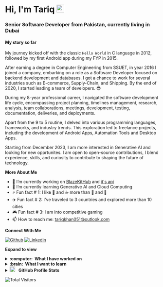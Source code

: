 <h1> Hi, I'm Tariq <img src="https://media.giphy.com/media/hvRJCLFzcasrR4ia7z/giphy.gif" width="25px"></a></h1>

<!--
**tariqkhan051/tariqkhan051** is a ✨ _special_ ✨ repository because its `README.md` (this file) appears on your GitHub profile.

Here are some ideas to get you started:

- 🔭 I’m currently working on ...
- 🌱 I’m currently learning ...
- 👯 I’m looking to collaborate on ...
- 🤔 I’m looking for help with ...
- 💬 Ask me about ...
- 📫 How to reach me: ...
- 😄 Pronouns: ...
- ⚡ Fun fact: ...
-->

<h3>Senior Software Developer from Pakistan, currently living in Dubai</h3>

<h4>My story so far</h4>

My journey kicked off with the classic ```Hello World``` in C language in 2012, followed by my first Android app during my FYP in 2015.

After earning a degree in Computer Engineering from SSUET, in year 2016 I joined a company, embarking on a role as a Software Developer focused on backend development and databases. I got a chance to work for several industries such as E-commerce, Supply-Chain, and Shipping. By the end of 2020, I started leading a team of developers. 😎

During my 8-year professional career, I navigated the software development life cycle, encompassing project planning, timelines management, research, analysis, team collaborations, meetings, development, testing, documentation, deliveries, and deployments.

Apart from the 9 to 5 routine, I delved into various programming languages, frameworks, and industry trends. This exploration led to freelance projects, including the development of Android Apps, Automation Tools and Desktop Apps.

Starting from December 2023, I am more interested in Generative AI and looking for new opprtunites. I am open to open-source contributions, I blend experience, skills, and curiosity to contribute to shaping the future of technology.

**More About Me**
- 🔭 I’m currently working on [BlazeKitHub](https://github.com/tariqkhan051/BlazeKitHub) and [it's api](https://github.com/tariqkhan051/blaze-kit-hub-api)
- 🌱 I’m currently learning Generative AI and Cloud Computing
- ⚡️ Fun fact # 1: I like 🍪 and ☕ more than 🍕 and 🍟
- ✈️ Fun fact # 2: I've traveled to 3 countries and explored more than 10 cities
- 🎮 Fun fact # 3: I am into competitive gaming
- 📫 How to reach me: tariqkhan051@outlook.com

**Connect With Me**

[![Github](https://img.shields.io/badge/-Github-000?style=flat&logo=Github&logoColor=white)](https://github.com/tariqkhan051)
[![Linkedin](https://img.shields.io/badge/-LinkedIn-blue?style=flat&logo=Linkedin&logoColor=white)](https://www.linkedin.com/in/tariqkhan051/)
&nbsp;

**Expand to view**
<details>
  <summary><b>:computer: &nbsp;What I have worked on</b></summary>
  <br/>
  
![NodeJS](https://img.shields.io/badge/NodeJS-339933.svg?&style=flat&logo=node.js&logoColor=white)&nbsp;
![Angular](https://img.shields.io/badge/Angular-DD0031.svg?&style=flat&logo=angular&logoColor=white)&nbsp;
![HTML5](https://img.shields.io/badge/HTML5-E34F26.svg?&style=flat&logo=html5&logoColor=white)&nbsp;
![CSS3](https://img.shields.io/badge/CSS3-1572B6.svg?&style=flat&logo=css3&logoColor=white)&nbsp;
![Bootstrap](https://img.shields.io/badge/Bootstrap-7952B3.svg?&style=flat&logo=bootstrap&logoColor=white)&nbsp;
![jQuery](https://img.shields.io/badge/jQuery-0769AD.svg?&style=flat&logo=jquery&logoColor=white)&nbsp;
![MongoDB](https://img.shields.io/badge/MongoDB-47A248.svg?&style=flat&logo=mongodb&logoColor=white)&nbsp;
![Python](https://img.shields.io/badge/Python-3776AB.svg?&style=flat&logo=python&logoColor=white)&nbsp;
![JavaScript](https://img.shields.io/badge/JavaScript-F7DF1E.svg?&style=flat&logo=javascript&logoColor=black)&nbsp;
![TypeScript](https://img.shields.io/badge/TypeScript-007ACC.svg?&style=flat&logo=typescript&logoColor=white)&nbsp;
![ReactJS](https://img.shields.io/badge/ReactJS-61DAFB.svg?&style=flat&logo=react&logoColor=white)&nbsp;
![ReactNative](https://img.shields.io/badge/ReactNative-61DAFB.svg?&style=flat&logo=react&logoColor=white)&nbsp;
![ECMAScript](https://img.shields.io/badge/ECMAScript-F7DF1E.svg?&style=flat&logo=javascript&logoColor=white)&nbsp;
![ESLint](https://img.shields.io/badge/ESLint-4B32C3.svg?&style=flat&logo=eslint&logoColor=white)&nbsp;
![ExpressJS](https://img.shields.io/badge/ExpressJS-000000.svg?&style=flat&logo=express&logoColor=white)&nbsp;
![.NET](https://img.shields.io/badge/.NET-512BD4.svg?&style=flat&logo=dotnet&logoColor=white)&nbsp;
![C#](https://img.shields.io/badge/C%23-239120.svg?&style=flat&logo=csharp&logoColor=white)&nbsp;
![Blazor](https://img.shields.io/badge/Blazor-512BD4.svg?&style=flat&logo=blazor&logoColor=white)&nbsp;
![ASP.NET](https://img.shields.io/badge/ASP.NET-512BD4.svg?&style=flat&logo=dotnet&logoColor=white)&nbsp;
![Git](https://img.shields.io/badge/Git-F05033.svg?&style=flat&logo=git&logoColor=white)&nbsp;
![GitHub](https://img.shields.io/badge/GitHub-121011.svg?&style=flat&logo=github&logoColor=white)&nbsp;
![Docker](https://img.shields.io/badge/Docker-2496ED.svg?&style=flat&logo=docker&logoColor=white)&nbsp;
![Kubernetes](https://img.shields.io/badge/Kubernetes-326CE5.svg?&style=flat&logo=kubernetes&logoColor=white)&nbsp;
![SQL](https://img.shields.io/badge/SQL-339933.svg?&style=flat&logo=microsoft-sql-server&logoColor=white)&nbsp;
![VSCode](https://img.shields.io/badge/VSCode-007ACC.svg?&style=flat&logo=visual-studio-code)&nbsp;
![VisualStudio](https://img.shields.io/badge/VisualStudio-007ACC.svg?&style=flat&logo=visual-studio)&nbsp;
![Postman](https://img.shields.io/badge/Postman-F05033.svg?&style=flat&logo=postman&logoColor=white)&nbsp;
![MVC Architecture](https://img.shields.io/badge/MVC-888888.svg?&style=flat&logoColor=white)&nbsp;
![Java](https://img.shields.io/badge/Java-007396.svg?&style=flat&logo=java&logoColor=white)&nbsp;

</details>

<details>
  <summary><b>:brain: &nbsp;What I want to learn</b></summary>
  <br/>

![Kotlin](https://img.shields.io/badge/Kotlin-0095D5.svg?&style=flat&logo=kotlin&logoColor=white)&nbsp;
![GraphQL](https://img.shields.io/badge/GraphQL-E10098.svg?&style=flat&logo=graphql&logoColor=white)&nbsp;
![Firebase](https://img.shields.io/badge/Firebase-FFCA28.svg?&style=flat&logo=firebase&logoColor=black)&nbsp;
![NestJS](https://img.shields.io/badge/NestJS-E0234E.svg?&style=flat&logo=nestjs&logoColor=white)&nbsp;
![Django](https://img.shields.io/badge/Django-092E20.svg?&style=flat&logo=django&logoColor=white)&nbsp;
![Flask](https://img.shields.io/badge/Flask-000000.svg?&style=flat&logo=flask&logoColor=white)&nbsp;
![AWS](https://img.shields.io/badge/Amazon%20AWS-232F3E.svg?&style=flat&logo=amazon-aws&logoColor=white)&nbsp;
![Oracle](https://img.shields.io/badge/Oracle-F80000.svg?&style=flat&logo=oracle&logoColor=white)&nbsp;
![SASS](https://img.shields.io/badge/SASS-CC6699.svg?&style=flat&logo=sass&logoColor=white)&nbsp;
![Postgres](https://img.shields.io/badge/PostgreSQL-336791.svg?&style=flat&logo=postgresql&logoColor=white)&nbsp;
![MariaDB](https://img.shields.io/badge/MariaDB-4479A1.svg?&style=flat&logo=mariadb&logoColor=white)&nbsp;
![SQLite](https://img.shields.io/badge/SQLite-003B57.svg?&style=flat&logo=sqlite&logoColor=white)&nbsp;
</details>

<details>
  <summary><img src = "https://i.pinimg.com/originals/65/c4/f4/65c4f452571be1261e9c623f7da488ac.gif" width = 18px> &nbsp;<b> GitHub Profile Stats</b></summary>
  <br/>
   <div>   
     <img align="left" src="https://github-readme-stats.vercel.app/api/top-langs?username=tariqkhan051&show_icons=true&locale=en&layout=compact" alt="tariqkhan051" />
     <img align="center" src="https://github-readme-streak-stats.herokuapp.com/?user=tariqkhan051&" alt="tariqkhan051" />
     <img align="center" src="https://github-readme-stats.vercel.app/api?username=tariqkhan051&show_icons=true&locale=en" alt="tariqkhan051" />
  </div>
</details>

<!-- not working atm -->
<!-- ![Profile Views](https://komarev.com/ghpvc/?username=tariqkhan051&label=PROFILE+VIEWS&color=red&style=flat&abbreviated=true) -->
![Total Visitors](https://visitor-badge.laobi.icu/badge?page_id=tariqkhan051.tariqkhan051&format=true)
